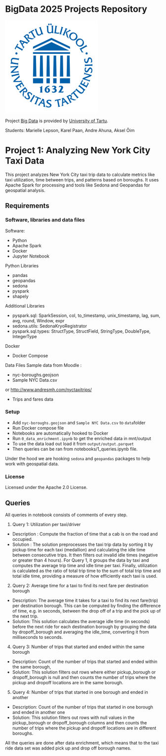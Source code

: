 # BigData 2025 Projects Repository

![TartuLogo](./images/logo_ut_0.png)

Project [Big Data](https://courses.cs.ut.ee/2025/bdm/spring/Main/HomePage) is provided by [University of Tartu](https://courses.cs.ut.ee/).

Students: Marielle Lepson, Karel Paan, Andre Ahuna, Aksel Õim

# Project 1: Analyzing New York City Taxi Data

This project analyzes New York City taxi trip data to calculate metrics like taxi utilization, time between trips, and patterns based on boroughs. 
It uses Apache Spark for processing and tools like Sedona and Geopandas for geospatial analysis.

## Requirements
### Software, libraries and data files
Software:
- Python
- Apache Spark
- Docker
- Jupyter Notebook

Python Libraries
- pandas
- geopandas
- sedona
- pyspark
- shapely

Additional Libraries
- pyspark.sql: SparkSession, col, to_timestamp, unix_timestamp, lag, sum, avg, round, Window, expr
- sedona.utils: SedonaKryoRegistrator
- pyspark.sql.types: StructType, StructField, StringType, DoubleType, IntegerType

Docker
- Docker Compose

Data Files
Sample data from Moodle : 
- nyc-boroughs.geojson
- Sample NYC Data.csv

or http://www.andresmh.com/nyctaxitrips/ 
- Trips and fares data

### Setup

* Add `nyc-boroughs.geojson` and `Sample NYC Data.csv` to `data`folder
* Run Docker compose file
* Notebooks are automatically hooked to Docker
* Run `0_data_enrichment.ipynb` to get the enriched data in mnt/output
* To use the data load out load it from `output/output.parquet`
* Then queries can be ran from notebooks/1_queries.ipynb file.

Under the hood we are hooking `sedona` and `geopandas` packages to help work with geospatial data.

### License

Licensed under the Apache 2.0 License.

## Queries 
All queries in notebook consists of comments of every step. 

1) Query 1: Utilization per taxi/driver
  - Description : Compute the fraction of time that a cab is on the road and occupied.
  - Solution : The solution preprocesses the taxi trip data by sorting it by pickup time for each taxi (medallion) and calculating the idle time between consecutive trips. It then filters out invalid idle times (negative or greater than 4 hours). For Query 1, it groups the data by taxi and computes the average trip time and idle time per taxi. Finally, utilization is calculated as the ratio of total trip time to the sum of total trip time and total idle time, providing a measure of how efficiently each taxi is used.
2) Query 2: Average time for a taxi to find its next fare per destination borough
  - Description: The average time it takes for a taxi to find its next fare(trip) per destination borough. This
can be computed by finding the difference of time, e.g. in seconds, between the drop off
of a trip and the pick up of the next trip.
  - Solution: This solution calculates the average idle time (in seconds) before the next ride for each destination borough by grouping the data by dropoff_borough and averaging the idle_time, converting it from milliseconds to seconds.
4) Query 3: Number of trips that started and ended within the same borough
  - Description: Count of the number of trips that started and ended within the same borough,
  - Solution: This solution filters out rows where either pickup_borough or dropoff_borough is null and then counts the number of trips where the pickup and dropoff locations are in the same borough. 
5) Query 4: Number of trips that started in one borough and ended in another
  - Description: Count of the number of trips that started in one borough and ended in another one
  - Solution: This solution filters out rows with null values in the pickup_borough or dropoff_borough columns and then counts the number of trips where the pickup and dropoff locations are in different boroughs.

All the queries are done after data enrichment, which means that to the taxi ride data set was added pick up and drop off borough names.


